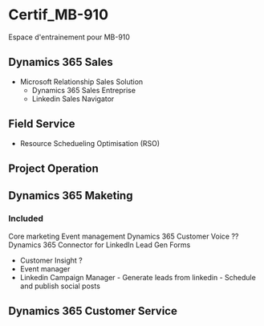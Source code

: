 # Certif_MB-910
Espace d'entrainement pour MB-910

## Dynamics 365 Sales
- Microsoft Relationship Sales Solution
  - Dynamics 365 Sales Entreprise
  - Linkedin Sales Navigator


## Field Service
- Resource Schedueling Optimisation (RSO)


## Project Operation




## Dynamics 365 Maketing

### Included
Core marketing
Event management
Dynamics 365 Customer Voice ??
Dynamics 365 Connector for LinkedIn Lead Gen Forms

- Customer Insight ?
- Event manager
- Linkedin Campaign Manager
          - Generate leads from linkedin
          - Schedule and publish social posts


## Dynamics 365 Customer Service
